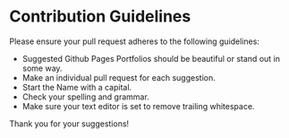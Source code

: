 # Contribution Guidelines

Please ensure your pull request adheres to the following guidelines:

- Suggested Github Pages Portfolios should be beautiful or stand out in some way.
- Make an individual pull request for each suggestion.
- Start the Name with a capital.
- Check your spelling and grammar.
- Make sure your text editor is set to remove trailing whitespace.

Thank you for your suggestions!
